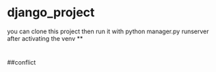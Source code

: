 # django_project
you  can clone this project then run it with python manager.py runserver after activating the venv
**
#
##conflict

